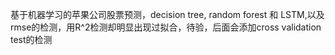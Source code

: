 基于机器学习的苹果公司股票预测，decision tree, random forest 和 LSTM,以及rmse的检测，用R^2检测却明显出现过拟合，待验，后面会添加cross validation test的检测